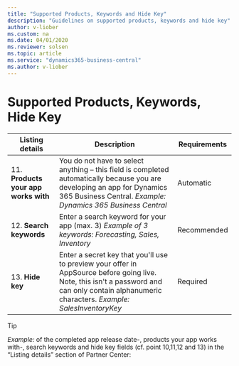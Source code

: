 ```yaml
---
title: "Supported Products, Keywords and Hide Key"
description: "Guidelines on supported products, keywords and hide key"
author: v-liober
ms.custom: na
ms.date: 04/01/2020
ms.reviewer: solsen
ms.topic: article
ms.service: "dynamics365-business-central"
ms.author: v-liober
---
```


# Supported Products, Keywords, Hide Key

|Listing details|Description |Requirements  |
|---------------|-----------|--------------|
| 11. **Products your app works with** | You do not have to select anything – this field is completed automatically because you are developing an app for Dynamics 365 Business Central. *Example:* *Dynamics 365 Business Central*|Automatic|
| 12. **Search keywords**    | Enter a search keyword for your app (max. 3) *Example of 3 keywords:* *Forecasting, Sales, Inventory*| Recommended  |
| 13. **Hide key**| Enter a secret key that you'll use to preview your offer in AppSource before going live. Note, this isn't a password and can only contain alphanumeric characters. *Example:* *SalesInventoryKey* | Required     |

> [!TIP]  
> *Example:* of the completed app release date-, products your app works with-, search keywords and hide key fields (cf. point 10,11,12 and 13) in the “Listing details” section of Partner Center: